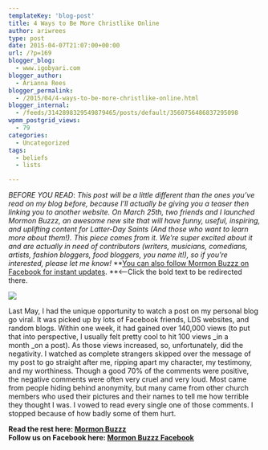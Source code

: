 ```yaml
---
templateKey: 'blog-post'
title: 4 Ways to Be More Christlike Online
author: ariwrees
type: post
date: 2015-04-07T21:07:00+00:00
url: /?p=169
blogger_blog:
  - www.igobyari.com
blogger_author:
  - Arianna Rees
blogger_permalink:
  - /2015/04/4-ways-to-be-more-christlike-online.html
blogger_internal:
  - /feeds/3142898329549879465/posts/default/3560756486837295098
wpmm_postgrid_views:
  - 79
categories:
  - Uncategorized
tags:
  - beliefs
  - lists

---
```

_BEFORE YOU READ_: _This post will be a little different than the ones you’ve read on my blog before, because I’ll actually be giving you a teaser then linking you to another website. On March 25th, two friends and I launched Mormon Buzzz, an awesome new site that will have funny, useful, inspiring, and uplifting content for Latter-Day Saints (And those who want to learn more about them!). This piece comes from it. We’re super excited about it and are actually in need of contributors (writers, musicians, comedians, artists, fashion bloggers, food bloggers, you name it!), so if you’re interested, please let me know!_ **[You can also follow Mormon Buzzz on Facebook for instant updates](https://www.facebook.com/mormonbuzzz?fref=ts). **<–Click the bold text to be redirected there.  

[![](https://www.igobyari.com/wp-content/uploads/2015/04/young-adults-laptop-computers-1137582-mobile.jpg)](https://www.igobyari.com/wp-content/uploads/2015/04/young-adults-laptop-computers-1137582-mobile.jpg)

Last May, I had the unique opportunity to watch a post on my personal blog go viral. It was picked up by lots of Facebook friends, LDS websites, and random blogs. Within one week, it had gained over 140,000 views (to put that into perspective, I usually felt pretty cool to hit 100 views _in a month _on a post). As those views increased, so, unfortunately, did the negativity. I watched as complete strangers skipped over the message of my post to go straight after me, ripping apart my character, my testimony, and my worthiness. Though a good 70% of the comments were positive, the negative comments were often very cruel and very loud. Most came from people hiding behind anonymity, but many came from other church members who used their pictures and their names to tell me how terrible they thought I was. I vowed to read every single one of those comments. I stopped because of how badly some of them hurt.

**Read the rest here: [Mormon Buzzz](http://mormonbuzzz.com/4-ways-christlike-online/)**  
**Follow us on Facebook here: [Mormon Buzzz Facebook](https://www.facebook.com/mormonbuzzz?fref=nf)**